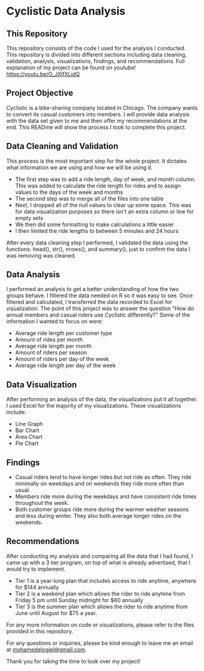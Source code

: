 # Cyclistic Data Analysis
## This Repository
This repository consists of the code I used for the analysis I conducted. This repository is divided into different sections including data cleaning, validation, analysis, visualizations, findings, and recommendations. Full explanation of my project can be found on youtube! https://youtu.be/O_JXlfXLidQ

## Project Objective
Cyclistic is a bike-sharing company located in Chicago. The company wants to convert its casual customers into members. I will provide data analysis with the data set given to me and then offer my recommendations at the end. This READme will show the process I took to complete this project. 

## Data Cleaning and Validation
This process is the most important step for the whole project. It dictates what information we are using and how we will be using it. 
- The first step was to add a ride length, day of week, and month column. This was added to calculate the ride length for rides and to assign values to the days of the week and months
- The second step was to merge all of the files into one table
- Next, I dropped all of the null values to clear up some space. This was for data visualization purposes so there isn't an extra column or line for empty sets
- We then did some formatting to make calculations a little easier
- I then limited the ride lengths to between 5 minutes and 24 hours
  
After every data cleaning step I performed, I validated the data using the functions: head(), str(), nrows(), and summary(), just to confirm the data I was removing was cleaned. 

## Data Analysis
I performed an analysis to get a better understanding of how the two groups behave. I filtered the data needed on R so it was easy to see. Once filtered and calculated, I transferred the data recorded to Excel for visualization. The point of this project was to answer the question "How do annual members and casual riders use Cyclistic differently?" Some of the information I wanted to focus on were:
- Average ride length per customer type
- Amount of rides per month
- Average ride length per month
- Amount of riders per season
- Amount of riders per day of the week
- Average ride length per day of the week

## Data Visualization
After performing an analysis of the data, the visualizations put it all together. I used Excel for the majority of my visualizations. These visualizations include: 
- Line Graph
- Bar Chart
- Area Chart
- Pie Chart

## Findings
- Casual riders tend to have longer rides but not ride as often. They ride minimally on weekdays and on weekends they ride more often than usual.
- Members ride more during the weekdays and have consistent ride times throughout the week.
- Both customer groups ride more during the warmer weather seasons and less during winter. They also both average longer rides on the weekends.

## Recommendations 
After conducting my analysis and comparing all the data that I had found, I came up with a 3 tier program, on top of what is already advertised,  that I would try to implement.
- Tier 1 is a year-long plan that includes access to ride anytime, anywhere for $144 annually
- Tier 2 is a weekend plan which allows the rider to ride anytime from Friday 5 pm until Sunday midnight for $60 annually
- Tier 3 is the summer plan which allows the rider to ride anytime from June until August for $75 a year.



For any more information on code or visualizations, please refer to the files provided in this repository. 

For any questions or inquiries, please be kind enough to leave me an email at mohamedelogiel@gmail.com. 

Thank you for taking the time to look over my project!
